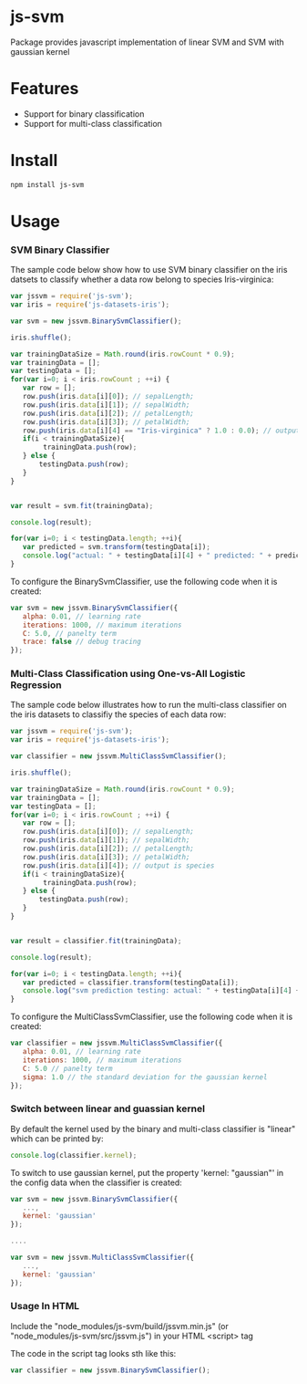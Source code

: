 # js-svm
Package provides javascript implementation of linear SVM and SVM with gaussian kernel

# Features

* Support for binary classification
* Support for multi-class classification 

# Install

```bash
npm install js-svm
```

# Usage

### SVM Binary Classifier

The sample code below show how to use SVM binary classifier on the iris datsets to classify whether a data row belong to species Iris-virginica:

```javascript
var jssvm = require('js-svm');
var iris = require('js-datasets-iris');

var svm = new jssvm.BinarySvmClassifier();

iris.shuffle();

var trainingDataSize = Math.round(iris.rowCount * 0.9);
var trainingData = [];
var testingData = [];
for(var i=0; i < iris.rowCount ; ++i) {
   var row = [];
   row.push(iris.data[i][0]); // sepalLength;
   row.push(iris.data[i][1]); // sepalWidth;
   row.push(iris.data[i][2]); // petalLength;
   row.push(iris.data[i][3]); // petalWidth;
   row.push(iris.data[i][4] == "Iris-virginica" ? 1.0 : 0.0); // output which is 1 if species is Iris-virginica; 0 otherwise
   if(i < trainingDataSize){
        trainingData.push(row);
   } else {
       testingData.push(row);
   }
}


var result = svm.fit(trainingData);

console.log(result);

for(var i=0; i < testingData.length; ++i){
   var predicted = svm.transform(testingData[i]);
   console.log("actual: " + testingData[i][4] + " predicted: " + predicted);
}
```

To configure the BinarySvmClassifier, use the following code when it is created:

```javascript
var svm = new jssvm.BinarySvmClassifier({
   alpha: 0.01, // learning rate
   iterations: 1000, // maximum iterations
   C: 5.0, // panelty term
   trace: false // debug tracing
});
```

### Multi-Class Classification using One-vs-All Logistic Regression

The sample code below illustrates how to run the multi-class classifier on the iris datasets to classifiy the species of each data row:

```javascript
var jssvm = require('js-svm');
var iris = require('js-datasets-iris');

var classifier = new jssvm.MultiClassSvmClassifier();

iris.shuffle();

var trainingDataSize = Math.round(iris.rowCount * 0.9);
var trainingData = [];
var testingData = [];
for(var i=0; i < iris.rowCount ; ++i) {
   var row = [];
   row.push(iris.data[i][0]); // sepalLength;
   row.push(iris.data[i][1]); // sepalWidth;
   row.push(iris.data[i][2]); // petalLength;
   row.push(iris.data[i][3]); // petalWidth;
   row.push(iris.data[i][4]); // output is species
   if(i < trainingDataSize){
        trainingData.push(row);
   } else {
       testingData.push(row);
   }
}


var result = classifier.fit(trainingData);

console.log(result);

for(var i=0; i < testingData.length; ++i){
   var predicted = classifier.transform(testingData[i]);
   console.log("svm prediction testing: actual: " + testingData[i][4] + " predicted: " + predicted);
}
```

To configure the MultiClassSvmClassifier, use the following code when it is created:

```javascript
var classifier = new jssvm.MultiClassSvmClassifier({
   alpha: 0.01, // learning rate
   iterations: 1000, // maximum iterations
   C: 5.0 // panelty term
   sigma: 1.0 // the standard deviation for the gaussian kernel
});
```

### Switch between linear and guassian kernel

By default the kernel used by the binary and multi-class classifier is "linear" which can be printed by:

```javascript
console.log(classifier.kernel);
```

To switch to use gaussian kernel, put the property 'kernel: "gaussian"' in the config data when the classifier is created:

```javascript
var svm = new jssvm.BinarySvmClassifier({
   ...,
   kernel: 'gaussian'
});

....

var svm = new jssvm.MultiClassSvmClassifier({
   ...,
   kernel: 'gaussian'
});

```


### Usage In HTML

Include the "node_modules/js-svm/build/jssvm.min.js" (or "node_modules/js-svm/src/jssvm.js") in your HTML \<script\> tag

The code in the script tag looks sth like this:

```javascript
var classifier = new jssvm.BinarySvmClassifier();
```

